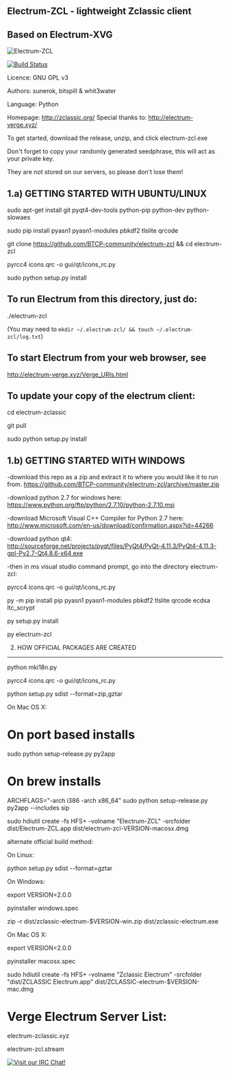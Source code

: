 Electrum-ZCL - lightweight Zclassic client
------------------------------------------------
## Based on Electrum-XVG

![Electrum-ZCL](https://raw.githubusercontent.com/vergecurrency/electrum-xvg/master/electrumlogo.png)

[![Build Status](https://travis-ci.org/vergecurrency/electrum-xvg.svg?branch=master)](https://travis-ci.org/vergecurrency/electrum-xvg)

Licence: GNU GPL v3

Authors: sunerok, bitspill & whit3water

Language: Python

Homepage: http://zclassic.org/
Special thanks to: http://electrum-verge.xyz/

To get started, download the release, unzip, and click electrum-zcl.exe

Don't forget to copy your randomly generated seedphrase, this will act as your private key.

They are not stored on our servers, so please don't lose them!



1.a) GETTING STARTED WITH UBUNTU/LINUX
------------------
sudo apt-get install git pyqt4-dev-tools python-pip python-dev python-slowaes

sudo pip install pyasn1 pyasn1-modules pbkdf2 tlslite qrcode

git clone https://github.com/BTCP-community/electrum-zcl && cd electrum-zcl

pyrcc4 icons.qrc -o gui/qt/icons_rc.py

sudo python setup.py install

To run Electrum from this directory, just do:
---------------------------------------------
  ./electrum-zcl

  (You may need to `mkdir ~/.electrum-zcl/ && touch ~/.electrum-zcl/log.txt`)

To start Electrum from your web browser, see
--------------------------------------------
http://electrum-verge.xyz/Verge_URIs.html

To update your copy of the electrum client:
-------------------------------------------
cd electrum-zclassic

git pull

sudo python setup.py install

1.b) GETTING STARTED WITH WINDOWS
------------------

-download this repo as a zip and extract it to where you would like it to run from. 
https://github.com/BTCP-community/electrum-zcl/archive/master.zip

-download python 2.7 for windows here: https://www.python.org/ftp/python/2.7.10/python-2.7.10.msi

-download Microsoft Visual C++ Compiler for Python 2.7 here: http://www.microsoft.com/en-us/download/confirmation.aspx?id=44266

-download python qt4: http://sourceforge.net/projects/pyqt/files/PyQt4/PyQt-4.11.3/PyQt4-4.11.3-gpl-Py2.7-Qt4.8.6-x64.exe

-then in ms visual studio command prompt, go into the directory electrum-zcl:

pyrcc4 icons.qrc -o gui/qt/icons_rc.py

py -m pip install pip pyasn1 pyasn1-modules pbkdf2 tlslite qrcode ecdsa ltc_scrypt

py setup.py install

py electrum-zcl



2. HOW OFFICIAL PACKAGES ARE CREATED
------------------------------------

python mki18n.py

pyrcc4 icons.qrc -o gui/qt/icons_rc.py

python setup.py sdist --format=zip,gztar

On Mac OS X:

  # On port based installs
  
  sudo python setup-release.py py2app

  # On brew installs
  
  ARCHFLAGS="-arch i386 -arch x86_64" sudo python setup-release.py py2app --includes sip

  sudo hdiutil create -fs HFS+ -volname "Electrum-ZCL" -srcfolder dist/Electrum-ZCL.app dist/electrum-zcl-VERSION-macosx.dmg
  
  alternate official build method:
  
On Linux:

python setup.py sdist --format=gztar
  
On Windows:

export VERSION=2.0.0

pyinstaller windows.spec

zip -r dist/zclassic-electrum-$VERSION-win.zip dist/zclassic-electrum.exe

On Mac OS X:

export VERSION=2.0.0

pyinstaller macosx.spec

sudo hdiutil create -fs HFS+ -volname "Zclassic Electrum" -srcfolder "dist/ZCLASSIC Electrum.app" dist/ZCLASSIC-electrum-$VERSION-mac.dmg

Verge Electrum Server List:
===========================
electrum-zclassic.xyz

electrum-zcl.stream

[![Visit our IRC Chat!](https://kiwiirc.com/buttons/irc.freenode.net/VERGE.png)](https://kiwiirc.com/client/irc.freenode.net/?nick=zcl|?&theme=cli#VERGE)
